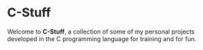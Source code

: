 # C-Stuff

Welcome to **C-Stuff**, a collection of some of my personal projects developed in the C programming language for training and for fun.
